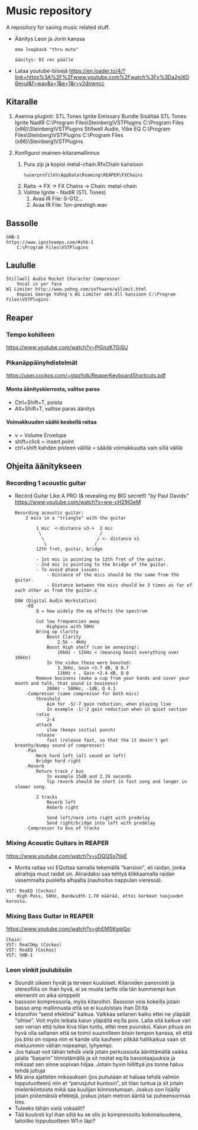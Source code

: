 # Music repository

A repository for saving music related stuff.

* Äänitys Leon ja Jorin kanssa

  ~~~text
  oma loopback "thru mute"
  
  äänitys: DI rec päälle
  ~~~

* Lataa youtube-biisejä <https://en.loader.to/4/?link=https%3A%2F%2Fwww.youtube.com%2Fwatch%3Fv%3Da2giXO6eyuI&f=wav&s=1&e=1&r=y2downcc>


## Kitaralle

1. Asenna pluginit:
    STL Tones Ignite Emissary Bundle
        Sisältää STL Tones Ignite NadIR
        C:\Program Files\Steinberg\VSTPlugins
        C:\Program Files (x86)\Steinberg\VSTPlugins
    Stillwell Audio, Vibe EQ
        C:\Program Files\Steinberg\VSTPlugins
        C:\Program Files (x86)\Steinberg\VSTPlugins

1. Konfiguroi imainen-kitaramallinnus
    1. Pura zip ja kopioi metal-chain.RfxChain kansioon
        ~~~
        %userprofile%\AppData\Roaming\REAPER\FXChains
        ~~~
    1. Raita -> FX -> FX Chains -> Chain: metal-chain
    1. Valitse Ignite - NadIR (STL Tones)
        1. Avaa IR File: 0-G12... 
        1. Avaa IR File: 1on-preshigh.wav

## Bassolle

~~~text
SHB-1
https://www.igniteamps.com/#shb-1
    C:\Program Files\VSTPlugins
~~~

## Laululle

~~~text
Stillwell Audio Rocket Character Compressor
    Vocal in yer face
W1 Limiter http://www.yohng.com/software/w1limit.html
    Kopioi George Yohng's W1 Limiter x64.dll kansioon C:\Program Files\VSTPlugins
~~~

## Reaper

### Tempo kohilleen
https://www.youtube.com/watch?v=PlGnzK7GiSU

### Pikanäppäinyhdistelmät

<https://user.cockos.com/~glazfolk/ReaperKeyboardShortcuts.pdf>

#### Monta äänityskierrosta, valitse paras

* Ctrl+Shift+T, poista
* Alt+Shift+T, valitse paras äänitys

#### Voimakkuuden säätö keskellä raitaa

* v = Volume Envelope
* shift+click = insert point
* ctrl+shift kahden pisteen välillä = säädä voimakkuutta vain sillä välilä


## Ohjeita äänitykseen

### Recording 1 acoustic guitar

* Record Guitar Like A PRO (& revealing my BIG secret!) "by Paul Davids" <https://www.youtube.com/watch?v=ww-cH29IGeM>

    ~~~text 
    Recording acoustic guitar:
        2 mics in a "triangle" with the guitar
            
            1 mic  <-distance x3->  2 mic
             \                      /
              \                    / <- distance x1
               \                  /
            12th fret, guitar, bridge
            
            - 1st mic is pointing to 12th fret of the guitar.
            - 2nd mic is pointing to the bridge of the guitar.
            - To avoid phase issues:
                - Distance of the mics should be the same from the guitar.
                - Distance between the mics should be 3 times as far of each other as from the guitar.x
    ~~~
                
    ~~~text    
    DAW (Digital Audio Workstation)
        -EQ
            Q = how widely the eq affects the spectrum
        
            Cut low frequencies away
                Highpass with 50Hz
            Bring up clarity
                Boost Clarity
                    2.5k - 4kHz
                Boost High shelf (can be annoying):
                    10kHz - 12kHz < (meaning boost everything over 10kHz)
                In the video these were boosted:
                    3.3kHz, Gain +3.7 dB, Q 0.7
                    11kHz < , Gain +2.4 dB, Q 0   
            Remove boxiness (make a cup from your hands and cover your mouth and talk, that sound is boxiness)
                200Hz - 500Hz, -1dB, Q 4.1
        -Compressor (same compressor for both mics)
            threshold
                Aim for -5/-7 gain reduction, when playing live
                In example -1/-2 gain reduction when in quiet section
            ratio
                2-4
            attack
                slow (keeps initial punch)
            release
                fast (release fast, so that the it doesn't get breathy/bumpy sound of compressor)
        -Pan
            Neck hard left (all sound on left)
            Bridge hard right
        -Reverb
            Return track / bus
                In example 15dB and 2.19 seconds
                Tip reverb should be short in fast song and longer in slower song.
            
            2 tracks
                Reverb left
                Reberb right
                
                Send left/neck into right with predelay
                Send right/bridge into left with predelay
        -Compressor to bus of tracks
    ~~~

### Mixing Acoustic Guitars in REAPER

<https://www.youtube.com/watch?v=yDQQSs7tikE>

* Monta raitaa voi EQuttaa samalla tekemällä "kansion", eli raidan, jonka aliraitoja muut raidat on. Aliraidaksi saa tehtyä klikkaamalla raidan vasemmalta puolelta alhaalta (nauhoitus nappulan vieressä).

~~~text
VST: ReaEQ (Cockos)
    High Pass, 50Hz, Bandwidth 1.70 määrää, ettei korkeat taajuudet korostu.
~~~

### Mixing Bass Guitar in REAPER

<https://www.youtube.com/watch?v=ghEMSKgqjQo>

~~~
Chain: 
VST: ReaCOmp (Cockos)
VST: ReaEQ (Cockos)
VST: SHB-1
~~~       

### Leon vinkit joulubiisiin

* Soundit oikeen hyvät ja terveen kuuloiset. Kitaroiden panorointi ja stereofiilis on ihan hyvä, ei se musta tartte olla tän kummempi kun elementit on aika simppelit
* bassoon kompressoria, myös kitaroihin. Bassoon vois kokeilla jotain basso amp mallinnusta että se ei kuuloistais ihan DI:ltä
* kitaroihin “send efektinä” kaikua. Valkkaa sellanen kaiku ettei ne yläpäät “sihise”. Voit myös leikata kaiun yläpäitä eq:lla pois. Laita sitä kaikua van sen verran että tulee kiva tilan tuntu, ettei mee puuroksi. Kaiun pituus on hyvä olla sellanen että se toimii suunnilleen biisin tempon kanssa, eli että jos biisi on nopea niin ei kande olla kauheen pitkää hallikaikua vaan sit mieluummin vähän nopeampi, lyhyempi.
* Jos haluat voit tähän tehdä vielä jotain perkussioita äänittämällä vaikka jalalla “basarin” tömistämällä ja sit nostat eq:lla bassotaajuuksia ja miksaat sen sinne sopivan hiljaa. Jotain hyvin hillittyä jos tonne haluu tehdä juttuja
* Mä aina ajattelen miksauksen (jos puhutaan et haluaa tehdä valmiin lopputuotteen) niin et “perusjutut kuntoon”, sit tilan tuntua ja sit jotain mielenkiintoista mikä saa kuulijan kiinnostumaan. Joskus oon lisäilly jotain pistemäisiä efektejä, joskus jotain metron ääntä tai puheensorinaa tms. 
* Tuleeks tähän vielä vokaalit?
* Tää kuulosti kyl ihan siltä ku se olis jo kompressoitu kokonaisuutena, laitoitko lopputuotteen W1:n läpi?
